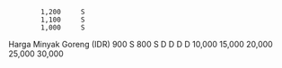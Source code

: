             1,200     S
            1,100     S
            1,000     S
Harga Minyak Goreng (IDR)  900       S
                  800       S
                  D
                  D
                  D
                  D
                  10,000   15,000   20,000   25,000   30,000
